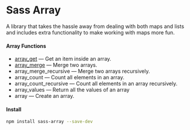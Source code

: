 # Sass Array
A library that takes the hassle away from dealing with both maps and lists and includes extra functionality to make working with maps more fun.

#### __Array Functions__

- [array_get](../../docs/array_get) — Get an item inside an array.
- [array_merge](../../docs/array_merge) — Merge two arrays.
- array_merge_recursive — Merge two arrays recursively.
- array_count — Count all elements in an array.
- array_count_recursive — Count all elements in an array recursively.
- array_values — Return all the values of an array
- array — Create an array.

#### __Install__
```bash
npm install sass-array --save-dev
```
